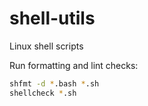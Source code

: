 # shell-utils

Linux shell scripts

Run formatting and lint checks:

```bash
shfmt -d *.bash *.sh
shellcheck *.sh
```

